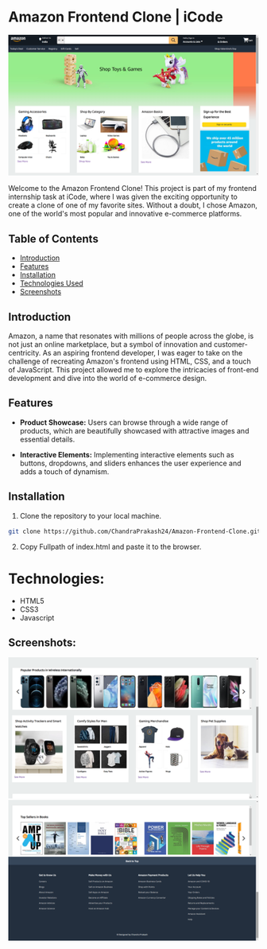 # Amazon Frontend Clone | iCode

<div align="center">
    <img alt="Screenshot" title="#Screenshot" src="/images/Screenshot 1.png" width="680px" />
</div>

Welcome to the Amazon Frontend Clone! This project is part of my frontend internship task at iCode, where I was given the exciting opportunity to create a clone of one of my favorite sites. Without a doubt, I chose Amazon, one of the world's most popular and innovative e-commerce platforms.

## Table of Contents

- [Introduction](#introduction)
- [Features](#features)
- [Installation](#installation)
- [Technologies Used](#technologies)
- [Screenshots](#screenshots)

## Introduction

Amazon, a name that resonates with millions of people across the globe, is not just an online marketplace, but a symbol of innovation and customer-centricity. As an aspiring frontend developer, I was eager to take on the challenge of recreating Amazon's frontend using HTML, CSS, and a touch of JavaScript. This project allowed me to explore the intricacies of front-end development and dive into the world of e-commerce design.

## Features

- **Product Showcase:** Users can browse through a wide range of products, which are beautifully showcased with attractive images and essential details.

- **Interactive Elements:** Implementing interactive elements such as buttons, dropdowns, and sliders enhances the user experience and adds a touch of dynamism.

## Installation

1. Clone the repository to your local machine.

```bash
git clone https://github.com/ChandraPrakash24/Amazon-Frontend-Clone.git
```
2. Copy Fullpath of index.html and paste it to the browser.

# Technologies:
* HTML5
* CSS3
* Javascript

## Screenshots:

<div align="center">
    <img alt="Screenshot" title="#Screenshot" src="/images/Screenshot 2.png" width="680px" />
</div>

<div align="center">
    <img alt="Screenshot" title="#Screenshot" src="/images/Screenshot 3.png" width="680px" />
</div>

